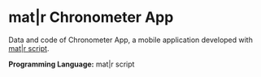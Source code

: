 # mat|r Chronometer App
Data and code of Chronometer App, a mobile application developed with [mat|r script](https://www.matrproject.com/).

**Programming Language:** mat|r script
